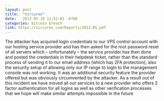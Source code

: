 ```yaml
---
layout: post
title:  "Vircurex"
date:   2013-05-10 11:52:03 -0700
categories: bitcoin breach
link: https://vircurex.com/Reports/2013-05.pdf
---
```

The attacker has acquired login credentials to our VPS control account with our hosting service provider and has then asked for the root password reset of all servers which – unfortunately – the service provider has then done and posted the credentials in their helpdesk ticket, rather than the standard process of sending it to our email address (which has 2FA protection), also the security setup of allowing only our IP range to login to the management console was not working. It was
an additional security feature the provider offered but was obviously circumvented by the attacker. As a result out of this incident we have moved all our services to a new provider who offers 2 factor authentication for all
logins as well as other verification processes that we hope will make similar attempts impossible in the future
